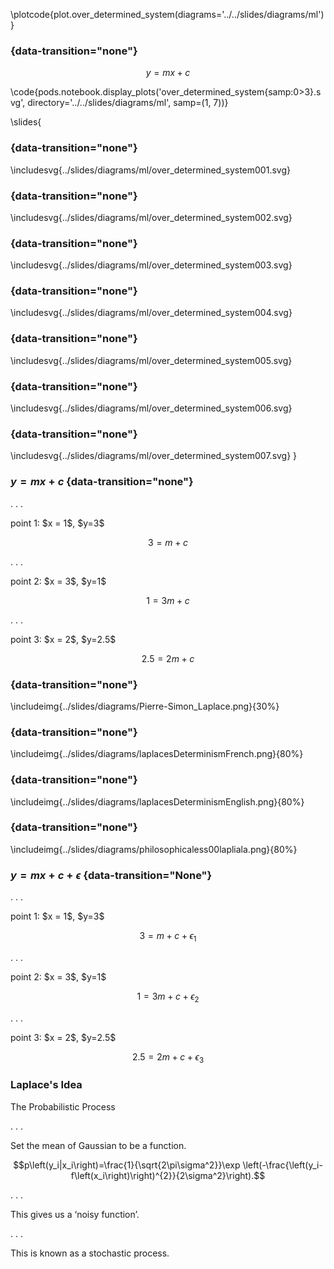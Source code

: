 \plotcode{plot.over_determined_system(diagrams='../../slides/diagrams/ml')}

### {data-transition="none"}

<large>$$y = mx + c$$</large>

\code{pods.notebook.display_plots('over_determined_system{samp:0>3}.svg', directory='../../slides/diagrams/ml', samp=(1, 7))}

\slides{
### {data-transition="none"}

\includesvg{../slides/diagrams/ml/over_determined_system001.svg}

### {data-transition="none"}

\includesvg{../slides/diagrams/ml/over_determined_system002.svg}

### {data-transition="none"}

\includesvg{../slides/diagrams/ml/over_determined_system003.svg}

### {data-transition="none"}

\includesvg{../slides/diagrams/ml/over_determined_system004.svg}

### {data-transition="none"}

\includesvg{../slides/diagrams/ml/over_determined_system005.svg}

### {data-transition="none"}

\includesvg{../slides/diagrams/ml/over_determined_system006.svg}

### {data-transition="none"}

\includesvg{../slides/diagrams/ml/over_determined_system007.svg}
}


### $y = mx + c$ {data-transition="none"}

. . . 

<div align="left">point 1: $x = 1$, $y=3$</div>

$$3 = m + c$$

. . .

<div align="left">point 2: $x = 3$, $y=1$</div>

$$1 = 3m + c$$

. . . 

<div align="left">point 3: $x = 2$, $y=2.5$</div>

$$2.5 = 2m + c$$

### {data-transition="none"}

\includeimg{../slides/diagrams/Pierre-Simon_Laplace.png}{30%}

### {data-transition="none"}

\includeimg{../slides/diagrams/laplacesDeterminismFrench.png}{80%}

### {data-transition="none"}

\includeimg{../slides/diagrams/laplacesDeterminismEnglish.png}{80%}

### {data-transition="none"}

\includeimg{../slides/diagrams/philosophicaless00lapliala.png}{80%}

### $y = mx + c + \epsilon$ {data-transition="None"}

. . . 

<div align="left">point 1: $x = 1$, $y=3$</div>

$$3 = m + c + \epsilon_1$$

. . .

<div align="left">point 2: $x = 3$, $y=1$</div>

$$1 = 3m + c + \epsilon_2$$

. . . 

<div align="left">point 3: $x = 2$, $y=2.5$</div>

$$2.5 = 2m + c + \epsilon_3$$


### Laplace's Idea

<div align="left">The Probabilistic Process</div>

. . .

<div align="left">Set the mean of Gaussian to be a function.</div>

$$p\left(y_i|x_i\right)=\frac{1}{\sqrt{2\pi\sigma^2}}\exp \left(-\frac{\left(y_i-f\left(x_i\right)\right)^{2}}{2\sigma^2}\right).$$

. . .

<div align="left">This gives us a ‘noisy function’.</div>

. . .

<div align="left">This is known as a stochastic process.</div>
